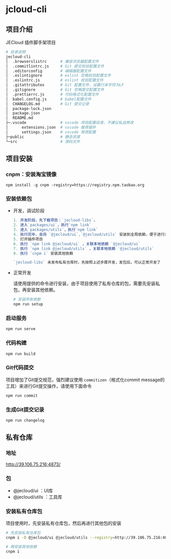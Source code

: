 # jcloud-cli
## 项目介绍
JECloud 插件脚手架项目
```bash
# 目录说明
jecloud-cli            
│  .browserslistrc      # 兼容浏览器配置文件
│  .commitlintrc.js     # Git 提交校验配置文件
│  .editorconfig        # 编辑器配置文件
│  .eslintignore        # eslint 忽略校验配置文件
│  .eslintrc.js         # eslint 校验配置文件
│  .gitattributes       # Git 配置文件，设置行末字符为LF
│  .gitignore           # Git 忽略提交配置文件
│  .prettierrc.js       # 代码格式化配置文件
│  babel.config.js      # babel配置文件
│  CHANGELOG.md         # Git 提交记录
│  package-lock.json    
│  package.json         
│  README.md           
├─.vscode               # vscode 项目配置目录，不建议私自修改
│      extensions.json  # vscode 推荐插件
│      settings.json    # vscode 常用配置
├─public                # 静态资源
└─src                   # 源码文件

```


## 项目安装
### cnpm：安装淘宝镜像
```
npm install -g cnpm -registry=https://registry.npm.taobao.org
```
### 安装依赖包
- 开发，调试阶段
  ```js
  1. 开发阶段，先下载项目：`jecloud-libs`，
  2. 进入`packages/ui`，执行`npm link`
  3. 进入`packages/utils`，执行`npm link`
  4. 执行完毕，会将 `@jecloud/ui`,`@jecloud/utils` 安装到全局依赖，便于进行本地开发调试
  5. 打开插件项目
  6. 执行 `npm link @jecloud/ui` ，关联本地依赖 `@jecloud/ui`
  7. 执行 `npm link @jecloud/utils` ，关联本地依赖 `@jecloud/utils`
  8. 执行 `cnpm i` 安装其他依赖

  `jecloud-libs` 未发布私有仓库时，先按照上述步骤开发，发包后，可以正常开发了
  ```

- 正常开发

  请使用提供的命令进行安装，由于项目使用了私有仓库的包，需要先安装私包，再安装其他依赖。
  ```bash
  # 安装所有依赖
  npm run setup
  ```

### 启动服务
```bash
npm run serve
```

### 代码构建
```bash
npm run build
```
### Git代码提交
项目增加了Git提交规范，强烈建议使用 `commitizen`（格式化commit message的工具）来进行Git提交操作，请使用下面命令

```bash
npm run commit
```

### 生成Git提交记录

```bash
npm run changelog
```

## 私有仓库
### 地址
http://39.106.75.216:4873/
### 包
- @jecloud/ui ：UI库
- @jecloud/utils ：工具库
### 安装私有仓库包

项目使用时，先安装私有仓库包，然后再进行其他包的安装
```bash
# 先安装私有仓库包
cnpm i -D @jecloud/ui @jecloud/utils --registry=http://39.106.75.216:4873/

# 再安装其他依赖
cnpm i
```
